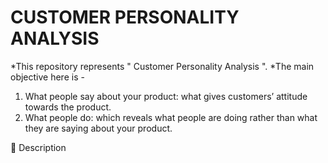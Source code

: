 # CUSTOMER PERSONALITY ANALYSIS
*This repository represents " Customer Personality Analysis ".
*The main objective here is -
1. What people say about your product: what gives customers’ attitude towards the
product.
2. What people do: which reveals what people are doing rather than what they are
saying about your product.

📝 Description
